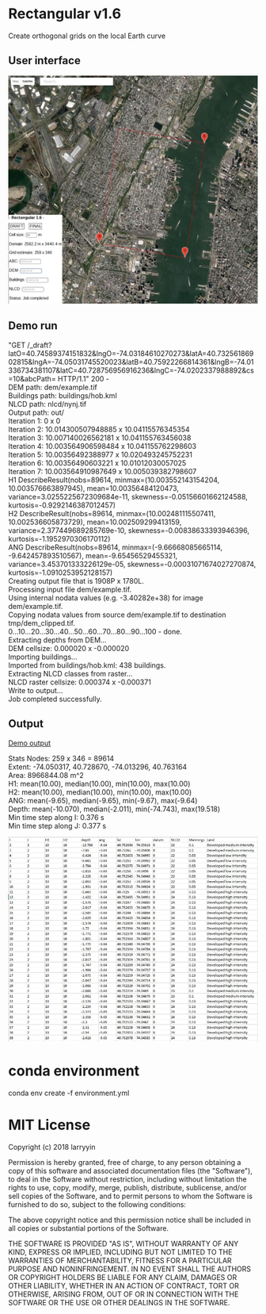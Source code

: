 # Rectangular v1.6
Create orthogonal grids on the local Earth curve

## User interface
![alt text](https://github.com/larryyin/rectangular/blob/master/demo/demo.JPG?raw=true "User interface")

## Demo run
"GET /_draft?latO=40.74589374151832&lngO=-74.03184610270273&latA=40.73256186902815&lngA=-74.05031745520023&latB=40.75922266814361&lngB=-74.01336734381107&latC=40.728756956916236&lngC=-74.0202337988892&cs=10&abcPath= HTTP/1.1" 200 -  
DEM path: dem/example.tif  
Buildings path: buildings/hob.kml  
NLCD path: nlcd/nynj.tif  
Output path: out/  
Iteration 1: 0 x 0  
Iteration 2: 10.014300507948885 x 10.04115576345354  
Iteration 3: 10.007140026562181 x 10.041155763456038  
Iteration 4: 10.003564906598484 x 10.041155762298603  
Iteration 5: 10.00356492388977 x 10.020493245752231  
Iteration 6: 10.00356490603221 x 10.01012030057025  
Iteration 7: 10.003564910987649 x 10.005039382798607  
H1 DescribeResult(nobs=89614, minmax=(10.003552143154204, 10.003576663897945), mean=10.00356484120473, variance=3.0255225672309684e-11, skewness=-0.05156601662124588, kurtosis=-0.9292146387012457)  
H2 DescribeResult(nobs=89614, minmax=(10.002481115507411, 10.002536605873729), mean=10.002509299413159, variance=2.377449689285769e-10, skewness=-0.00838633393946396, kurtosis=-1.1952970306170112)  
ANG DescribeResult(nobs=89614, minmax=(-9.66668085665114, -9.642457893510567), mean=-9.65456529455321, variance=3.453701333226129e-05, skewness=-0.00031071674027270874, kurtosis=-1.0910253952128157)  
Creating output file that is 1908P x 1780L.  
Processing input file dem/example.tif.  
Using internal nodata values (e.g. -3.40282e+38) for image dem/example.tif.  
Copying nodata values from source dem/example.tif to destination tmp/dem_clipped.tif.  
0...10...20...30...40...50...60...70...80...90...100 - done.  
Extracting depths from DEM...  
DEM cellsize: 0.000020 x -0.000020  
Importing buildings...  
Imported from buildings/hob.kml: 438 buildings.  
Extracting NLCD classes from raster...  
NLCD raster cellsize: 0.000374 x -0.000371  
Write to output...  
Job completed successfully.

## Output
[Demo output](https://github.com/larryyin/rectangular/tree/master/demo/output "demo output")  

Stats
Nodes: 259 x 346 = 89614  
Extent: -74.050317, 40.728670, -74.013296, 40.763164  
Area: 8966844.08 m^2  
H1: mean(10.00), median(10.00), min(10.00), max(10.00)  
H2: mean(10.00), median(10.00), min(10.00), max(10.00)  
ANG: mean(-9.65), median(-9.65), min(-9.67), max(-9.64)  
Depth: mean(-10.070), median(-2.011), min(-74.743), max(19.518)  
Min time step along I: 0.376 s  
Min time step along J: 0.377 s  

![alt text](https://github.com/larryyin/rectangular/blob/master/demo/demo_output.JPG "Output demo")

# conda environment
conda env create -f environment.yml

# MIT License

Copyright (c) 2018 larryyin

Permission is hereby granted, free of charge, to any person obtaining a copy
of this software and associated documentation files (the "Software"), to deal
in the Software without restriction, including without limitation the rights
to use, copy, modify, merge, publish, distribute, sublicense, and/or sell
copies of the Software, and to permit persons to whom the Software is
furnished to do so, subject to the following conditions:

The above copyright notice and this permission notice shall be included in all
copies or substantial portions of the Software.

THE SOFTWARE IS PROVIDED "AS IS", WITHOUT WARRANTY OF ANY KIND, EXPRESS OR
IMPLIED, INCLUDING BUT NOT LIMITED TO THE WARRANTIES OF MERCHANTABILITY,
FITNESS FOR A PARTICULAR PURPOSE AND NONINFRINGEMENT. IN NO EVENT SHALL THE
AUTHORS OR COPYRIGHT HOLDERS BE LIABLE FOR ANY CLAIM, DAMAGES OR OTHER
LIABILITY, WHETHER IN AN ACTION OF CONTRACT, TORT OR OTHERWISE, ARISING FROM,
OUT OF OR IN CONNECTION WITH THE SOFTWARE OR THE USE OR OTHER DEALINGS IN THE
SOFTWARE.
